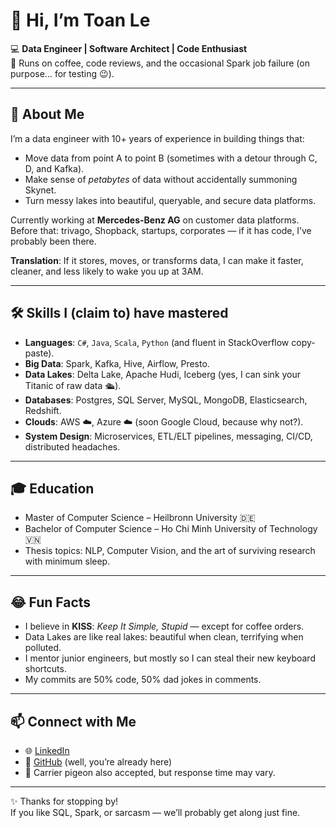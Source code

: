 # 👋 Hi, I’m Toan Le  

💻 **Data Engineer | Software Architect | Code Enthusiast**  
🍵 Runs on coffee, code reviews, and the occasional Spark job failure (on purpose… for testing 😉).  

---

## 🚀 About Me  
I’m a data engineer with 10+ years of experience in building things that:  
- Move data from point A to point B (sometimes with a detour through C, D, and Kafka).  
- Make sense of *petabytes* of data without accidentally summoning Skynet.  
- Turn messy lakes into beautiful, queryable, and secure data platforms.  

Currently working at **Mercedes-Benz AG** on customer data platforms.  
Before that: trivago, Shopback, startups, corporates — if it has code, I’ve probably been there.  

**Translation**: If it stores, moves, or transforms data, I can make it faster, cleaner, and less likely to wake you up at 3AM.  

---

## 🛠️ Skills I (claim to) have mastered  
- **Languages**: `C#`, `Java`, `Scala`, `Python` (and fluent in StackOverflow copy-paste).  
- **Big Data**: Spark, Kafka, Hive, Airflow, Presto.  
- **Data Lakes**: Delta Lake, Apache Hudi, Iceberg (yes, I can sink your Titanic of raw data 🛳️).  
- **Databases**: Postgres, SQL Server, MySQL, MongoDB, Elasticsearch, Redshift.  
- **Clouds**: AWS ☁️, Azure ☁️ (soon Google Cloud, because why not?).  
- **System Design**: Microservices, ETL/ELT pipelines, messaging, CI/CD, distributed headaches.  

---

## 🎓 Education  
- Master of Computer Science – Heilbronn University 🇩🇪  
- Bachelor of Computer Science – Ho Chi Minh University of Technology 🇻🇳  
- Thesis topics: NLP, Computer Vision, and the art of surviving research with minimum sleep.  

---

## 😂 Fun Facts  
- I believe in **KISS**: *Keep It Simple, Stupid* — except for coffee orders.  
- Data Lakes are like real lakes: beautiful when clean, terrifying when polluted.  
- I mentor junior engineers, but mostly so I can steal their new keyboard shortcuts.  
- My commits are 50% code, 50% dad jokes in comments.  

---

## 📫 Connect with Me  
- 🌐 [LinkedIn](https://www.linkedin.com/)  
- 🐙 [GitHub](https://github.com/) (well, you’re already here)  
- 📧 Carrier pigeon also accepted, but response time may vary.  

---

✨ Thanks for stopping by!  
If you like SQL, Spark, or sarcasm — we’ll probably get along just fine.
